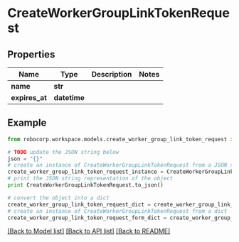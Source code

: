 # CreateWorkerGroupLinkTokenRequest


## Properties
Name | Type | Description | Notes
------------ | ------------- | ------------- | -------------
**name** | **str** |  | 
**expires_at** | **datetime** |  | 

## Example

```python
from robocorp.workspace.models.create_worker_group_link_token_request import CreateWorkerGroupLinkTokenRequest

# TODO update the JSON string below
json = "{}"
# create an instance of CreateWorkerGroupLinkTokenRequest from a JSON string
create_worker_group_link_token_request_instance = CreateWorkerGroupLinkTokenRequest.from_json(json)
# print the JSON string representation of the object
print CreateWorkerGroupLinkTokenRequest.to_json()

# convert the object into a dict
create_worker_group_link_token_request_dict = create_worker_group_link_token_request_instance.to_dict()
# create an instance of CreateWorkerGroupLinkTokenRequest from a dict
create_worker_group_link_token_request_form_dict = create_worker_group_link_token_request.from_dict(create_worker_group_link_token_request_dict)
```
[[Back to Model list]](../README.md#documentation-for-models) [[Back to API list]](../README.md#documentation-for-api-endpoints) [[Back to README]](../README.md)


